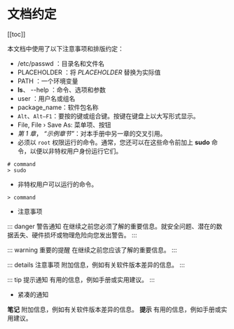 # 文档约定

[[toc]]

本文档中使用了以下注意事项和排版约定：

- /etc/passwd ：目录名和文件名
- PLACEHOLDER ：将 *PLACEHOLDER* 替换为实际值
- PATH ：一个环境变量
- **ls**、 --help ：命令、选项和参数
- user ：用户名或组名
- package_name：软件包名称
- `Alt`、`Alt–F1`：要按的键或组合键。按键在键盘上以大写形式显示。
- File, File › Save As: 菜单项、按钮
- *第 1 章*， *“示例章节”*：对本手册中另一章的交叉引用。
- 必须以 `root` 权限运行的命令。通常，您还可以在这些命令前加上 **sudo** 命令，以便以非特权用户身份运行它们。
```
# command
> sudo
```

- 非特权用户可以运行的命令。
```
> command
```

- 注意事项

::: danger 警告通知
在继续之前您必须了解的重要信息。就安全问题、潜在的数据丢失、硬件损坏或物理危险向您发出警告。
:::

::: warning 重要的提醒
在继续之前您应该了解的重要信息。
:::

::: details 注意事项
附加信息，例如有关软件版本差异的信息。
:::

::: tip 提示通知
有用的信息，例如手册或实用建议。
:::

- 紧凑的通知

**笔记**  附加信息，例如有关软件版本差异的信息。
**提示**  有用的信息，例如手册或实用建议。